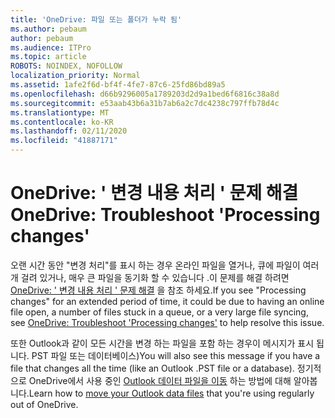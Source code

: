 ```yaml
---
title: 'OneDrive: 파일 또는 폴더가 누락 됨'
ms.author: pebaum
author: pebaum
ms.audience: ITPro
ms.topic: article
ROBOTS: NOINDEX, NOFOLLOW
localization_priority: Normal
ms.assetid: 1afe2f6d-bf4f-4fe7-87c6-25fd86bd89a5
ms.openlocfilehash: d66b9296005a1789203d2d9a1bed6f6816c38a8d
ms.sourcegitcommit: e53aab43b6a31b7ab6a2c7dc4238c797ffb78d4c
ms.translationtype: MT
ms.contentlocale: ko-KR
ms.lasthandoff: 02/11/2020
ms.locfileid: "41887171"
---
```

# <a name="onedrive-troubleshoot-processing-changes"></a><span data-ttu-id="6fdac-102">OneDrive: ' 변경 내용 처리 ' 문제 해결</span><span class="sxs-lookup"><span data-stu-id="6fdac-102">OneDrive: Troubleshoot 'Processing changes'</span></span>

<span data-ttu-id="6fdac-103">오랜 시간 동안 "변경 처리"를 표시 하는 경우 온라인 파일을 열거나, 큐에 파일이 여러 개 걸려 있거나, 매우 큰 파일을 동기화 할 수 있습니다 .이 문제를 해결 하려면 [OneDrive: ' 변경 내용 처리 ' 문제 해결](https://support.office.com/article/onedrive-is-stuck-on-processing-changes-b386b813-9b66-4e47-8c4c-2b45533edccd) 을 참조 하세요.</span><span class="sxs-lookup"><span data-stu-id="6fdac-103">If you see "Processing changes" for an extended period of time, it could be due to having an online file open, a number of files stuck in a queue, or a very large file syncing, see [OneDrive: Troubleshoot 'Processing changes'](https://support.office.com/article/onedrive-is-stuck-on-processing-changes-b386b813-9b66-4e47-8c4c-2b45533edccd) to help resolve this issue.</span></span>

<span data-ttu-id="6fdac-104">또한 Outlook과 같이 모든 시간을 변경 하는 파일을 포함 하는 경우이 메시지가 표시 됩니다. PST 파일 또는 데이터베이스)</span><span class="sxs-lookup"><span data-stu-id="6fdac-104">You will also see this message if you have a file that changes all the time (like an Outlook .PST file or a database).</span></span> <span data-ttu-id="6fdac-105">정기적으로 OneDrive에서 사용 중인 [Outlook 데이터 파일을 이동](https://support.office.com/article/how-to-remove-an-outlook-pst-data-file-from-onedrive-b6b9e522-59bd-40f7-949f-168d0aa9b38e) 하는 방법에 대해 알아봅니다.</span><span class="sxs-lookup"><span data-stu-id="6fdac-105">Learn how to [move your Outlook data files](https://support.office.com/article/how-to-remove-an-outlook-pst-data-file-from-onedrive-b6b9e522-59bd-40f7-949f-168d0aa9b38e) that you're using regularly out of OneDrive.</span></span>
